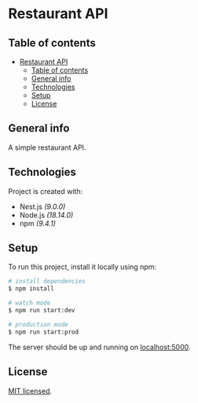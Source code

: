 # Restaurant API

## Table of contents

- [Restaurant API](#restaurant-api)
  - [Table of contents](#table-of-contents)
  - [General info](#general-info)
  - [Technologies](#technologies)
  - [Setup](#setup)
  - [License](#license)

## General info

A simple restaurant API.

## Technologies

Project is created with:

- Nest.js _(9.0.0)_
- Node.js _(18.14.0)_
- npm _(9.4.1)_

## Setup

To run this project, install it locally using npm:

```bash
# install dependencies
$ npm install
```

```bash
# watch mode
$ npm run start:dev

# production mode
$ npm run start:prod
```

The server should be up and running on [localhost:5000](http://localhost:5000/).

## License

[MIT licensed](LICENSE).
